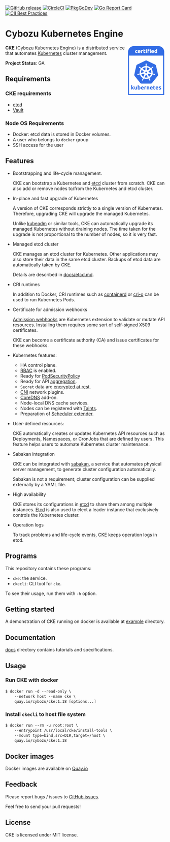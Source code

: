 [![GitHub release](https://img.shields.io/github/release/cybozu-go/cke.svg?maxAge=60)][releases]
[![CircleCI](https://circleci.com/gh/cybozu-go/cke.svg?style=svg)](https://circleci.com/gh/cybozu-go/cke)
[![PkgGoDev](https://pkg.go.dev/badge/github.com/cybozu-go/cke)](https://pkg.go.dev/github.com/cybozu-go/cke)
[![Go Report Card](https://goreportcard.com/badge/github.com/cybozu-go/cke)](https://goreportcard.com/report/github.com/cybozu-go/cke)
[![CII Best Practices](https://bestpractices.coreinfrastructure.org/projects/3391/badge)](https://bestpractices.coreinfrastructure.org/projects/3391)

Cybozu Kubernetes Engine
========================

<a href="https://landscape.cncf.io/format=card-mode&grouping=category&organization=cybozu&selected=cybozu-kubernetes-engine"><img src="https://raw.githubusercontent.com/cncf/artwork/master/projects/kubernetes/certified-kubernetes/versionless/color/certified-kubernetes-color.svg?sanitize=true" align="right" width="120px" alt="Kubernetes certification logo"></a>

**CKE** (Cybozu Kubernetes Engine) is a distributed service that automates [Kubernetes][] cluster management.

**Project Status**: GA

Requirements
------------

### CKE requirements

* [etcd][]
* [Vault][]

### Node OS Requirements

* Docker: etcd data is stored in Docker volumes.
* A user who belongs to `docker` group
* SSH access for the user

Features
--------

* Bootstrapping and life-cycle management.

    CKE can bootstrap a Kubernetes and [etcd][] cluster from scratch.
    CKE can also add or remove nodes to/from the Kubernetes and etcd cluster.

* In-place and fast upgrade of Kubernetes

    A version of CKE corresponds strictly to a single version of Kubernetes.
    Therefore, upgrading CKE will upgrade the managed Kubernetes.

    Unlike [kubeadm][] or similar tools, CKE can automatically upgrade
    its managed Kubernetes without draining nodes.  The time taken for
    the upgrade is not proportional to the number of nodes, so it is
    very fast.

* Managed etcd cluster

    CKE manages an etcd cluster for Kubernetes.
    Other applications may also store their data in the same etcd cluster.
    Backups of etcd data are automatically taken by CKE.

    Details are described in [docs/etcd.md](docs/etcd.md).

* CRI runtimes

    In addition to Docker, CRI runtimes such as [containerd][] or [cri-o][]
    can be used to run Kubernetes Pods.

* Certificate for admission webhooks

    [Admission webhooks](https://kubernetes.io/docs/reference/access-authn-authz/extensible-admission-controllers/) are Kubernetes extension to validate or mutate API resources.
    Installing them requires some sort of self-signed X509 certificates.

    CKE can become a certificate authority (CA) and issue certificates for these webhooks.

* Kubernetes features:

    * HA control plane.
    * [RBAC][] is enabled.
    * Ready for [PodSecurityPolicy][]
    * Ready for API [aggregation](https://kubernetes.io/docs/tasks/access-kubernetes-api/configure-aggregation-layer/).
    * `Secret` data are [encrypted at rest](https://kubernetes.io/docs/tasks/administer-cluster/encrypt-data/).
    * [CNI][] network plugins.
    * [CoreDNS][] add-on.
    * Node-local DNS cache services.
    * Nodes can be registered with [Taints][].
    * Preparation of [Scheduler extender](https://github.com/kubernetes/community/blob/master/contributors/design-proposals/scheduling/scheduler_extender.md).

* User-defined resources:

    CKE automatically creates or updates Kubernetes API resources such as Deployments,
    Namespaces, or CronJobs that are defined by users.  This feature helps users to
    automate Kubernetes cluster maintenance.

* Sabakan integration

    CKE can be integrated with [sabakan][], a service that automates physical
    server management, to generate cluster configuration automatically.

    Sabakan is not a requirement; cluster configuration can be supplied
    externally by a YAML file.

* High availability

    CKE stores its configurations in [etcd][] to share them among multiple instances.
    [Etcd][etcd] is also used to elect a leader instance that exclusively controls
    the Kubernetes cluster.

* Operation logs

    To track problems and life-cycle events, CKE keeps operation logs in etcd.

Programs
--------

This repository contains these programs:

* `cke`: the service.
* `ckecli`: CLI tool for `cke`.

To see their usage, run them with `-h` option.

Getting started
---------------

A demonstration of CKE running on docker is available at [example](example/) directory.

Documentation
-------------

[docs](docs/) directory contains tutorials and specifications.

Usage
-----

### Run CKE with docker

```console
$ docker run -d --read-only \
    --network host --name cke \
    quay.io/cybozu/cke:1.18 [options...]
```

### Install `ckecli` to host file system

```console
$ docker run --rm -u root:root \
    --entrypoint /usr/local/cke/install-tools \
    --mount type=bind,src=DIR,target=/host \
    quay.io/cybozu/cke:1.18
```

Docker images
-------------

Docker images are available on [Quay.io](https://quay.io/repository/cybozu/cke)

Feedback
--------

Please report bugs / issues to [GitHub issues](https://github.com/cybozu-go/cke/issues).

Feel free to send your pull requests!

License
-------

CKE is licensed under MIT license.

[releases]: https://github.com/cybozu-go/cke/releases
[Kubernetes]: https://kubernetes.io/
[etcd]: https://github.com/etcd-io/etcd
[kubeadm]: https://kubernetes.io/docs/reference/setup-tools/kubeadm/kubeadm/
[containerd]: https://containerd.io/
[cri-o]: https://cri-o.io/
[Vault]: https://www.vaultproject.io
[RBAC]: https://kubernetes.io/docs/reference/access-authn-authz/rbac/
[PodSecurityPolicy]: https://kubernetes.io/docs/concepts/policy/pod-security-policy/
[CNI]: https://kubernetes.io/docs/concepts/extend-kubernetes/compute-storage-net/network-plugins/
[CoreDNS]: https://coredns.io/
[sabakan]: https://github.com/cybozu-go/sabakan
[Taints]: https://kubernetes.io/docs/concepts/configuration/taint-and-toleration/
